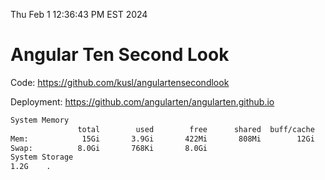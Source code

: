 Thu Feb  1 12:36:43 PM EST 2024

# Angular Ten Second Look

Code: https://github.com/kusl/angulartensecondlook

Deployment: https://github.com/angularten/angularten.github.io

```bash
System Memory
               total        used        free      shared  buff/cache   available
Mem:            15Gi       3.9Gi       422Mi       808Mi        12Gi        11Gi
Swap:          8.0Gi       768Ki       8.0Gi
System Storage
1.2G	.
